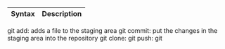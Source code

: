 | Syntax | Description |
| ----------- | ----------- |
git add: adds a file to the staging area
git commit: put the changes in the staging area into the repository
git clone:
git push:
git
